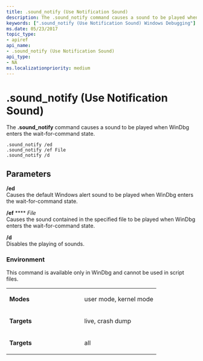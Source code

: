 ```yaml
---
title: .sound_notify (Use Notification Sound)
description: The .sound_notify command causes a sound to be played when WinDbg enters the wait-for-command state.
keywords: [".sound_notify (Use Notification Sound) Windows Debugging"]
ms.date: 05/23/2017
topic_type:
- apiref
api_name:
- .sound_notify (Use Notification Sound)
api_type:
- NA
ms.localizationpriority: medium
---
```


# .sound\_notify (Use Notification Sound)


The **.sound\_notify** command causes a sound to be played when WinDbg enters the wait-for-command state.

```dbgcmd
.sound_notify /ed 
.sound_notify /ef File 
.sound_notify /d 
```

## <span id="Parameters"></span><span id="parameters"></span><span id="PARAMETERS"></span>Parameters


<span id="________ed______"></span><span id="________ED______"></span> **/ed**   
Causes the default Windows alert sound to be played when WinDbg enters the wait-for-command state.

<span id="________ef_______File______"></span><span id="________ef_______file______"></span><span id="________EF_______FILE______"></span> **/ef** **** *File*   
Causes the sound contained in the specified file to be played when WinDbg enters the wait-for-command state.

<span id="________d"></span><span id="________D"></span> **/d**  
Disables the playing of sounds.

### <span id="Environment"></span><span id="environment"></span><span id="ENVIRONMENT"></span>Environment

This command is available only in WinDbg and cannot be used in script files.

<table>
<colgroup>
<col width="50%" />
<col width="50%" />
</colgroup>
<tbody>
<tr class="odd">
<td align="left"><p><strong>Modes</strong></p></td>
<td align="left"><p>user mode, kernel mode</p></td>
</tr>
<tr class="even">
<td align="left"><p><strong>Targets</strong></p></td>
<td align="left"><p>live, crash dump</p></td>
</tr>
<tr class="odd">
<td align="left"><p><strong>Targets</strong></p></td>
<td align="left"><p>all</p></td>
</tr>
</tbody>
</table>

 

 

 





